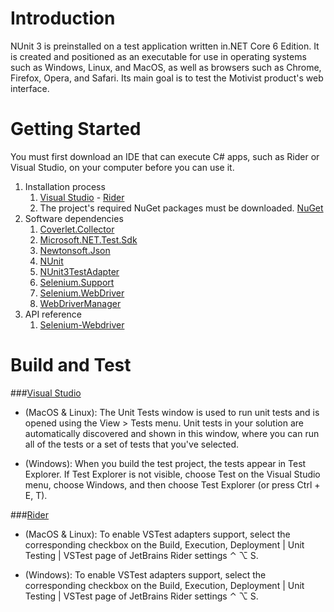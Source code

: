 # Introduction
NUnit 3 is preinstalled on a test application written in.NET Core 6 Edition. It is created and positioned as an executable for use in operating systems such as Windows, Linux, and MacOS, as well as browsers such as Chrome, Firefox, Opera, and Safari. Its main goal is to test the Motivist product's web interface.
# Getting Started
You must first download an IDE that can execute C# apps, such as Rider or Visual Studio, on your computer before you can use it.
1. Installation process
    1. [Visual Studio](https://visualstudio.microsoft.com/) - [Rider](https://www.jetbrains.com/rider/)
    2. The project's required NuGet packages must be downloaded. [NuGet](https://www.nuget.org/)
2. Software dependencies
    1. [Coverlet.Collector](https://www.nuget.org/packages/coverlet.collector/)
    2. [Microsoft.NET.Test.Sdk](https://www.nuget.org/packages/Microsoft.NET.Test.Sdk)
    3. [Newtonsoft.Json](https://www.nuget.org/packages/Newtonsoft.Json)
    4. [NUnit](https://www.nuget.org/packages/NUnit)
    5. [NUnit3TestAdapter](https://www.nuget.org/packages/NUnit3TestAdapter)
    6. [Selenium.Support](https://www.nuget.org/packages/Selenium.Support)
    7. [Selenium.WebDriver](https://www.nuget.org/packages/Selenium.WebDriver)
    8. [WebDriverManager](https://www.nuget.org/packages/WebDriverManager)
3. API reference
    1. [Selenium-Webdriver](https://www.selenium.dev/)

# Build and Test
###[Visual Studio](https://docs.microsoft.com/en-us/visualstudio/test/run-unit-tests-with-test-explorer?view=vs-2022) 
- (MacOS & Linux): The Unit Tests window is used to run unit tests and is opened using the View > Tests menu. Unit tests in your solution are automatically discovered and shown in this window, where you can run all of the tests or a set of tests that you've selected.


- (Windows): When you build the test project, the tests appear in Test Explorer. If Test Explorer is not visible, choose Test on the Visual Studio menu, choose Windows, and then choose Test Explorer (or press Ctrl + E, T).

###[Rider](https://www.jetbrains.com/help/rider/Unit_Testing__Index.html) 

- (MacOS & Linux): To enable VSTest adapters support, select the corresponding checkbox on the Build, Execution, Deployment | Unit Testing | VSTest page of JetBrains Rider settings ⌃ ⌥ S.

- (Windows): To enable VSTest adapters support, select the corresponding checkbox on the Build, Execution, Deployment | Unit Testing | VSTest page of JetBrains Rider settings ⌃ ⌥ S.